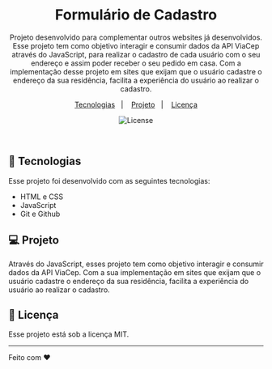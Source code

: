 <h1 align="center"> Formulário de Cadastro </h1>

<p align="center">
Projeto desenvolvido para complementar outros websites já desenvolvidos. Esse projeto tem como objetivo interagir e consumir dados da API ViaCep através do JavaScript, para realizar o cadastro de cada usuário com o seu endereço e assim poder receber o seu pedido em casa. Com a implementação desse projeto em sites que exijam que o usuário cadastre o endereço da sua residência, facilita a experiência do usuário ao realizar o cadastro.

<p align="center">
  <a href="#-tecnologias">Tecnologias</a>&nbsp;&nbsp;&nbsp;|&nbsp;&nbsp;&nbsp;
  <a href="#-projeto">Projeto</a>&nbsp;&nbsp;&nbsp;|&nbsp;&nbsp;&nbsp;
  <a href="#memo-licença">Licença</a>
</p>

<p align="center">
  <img alt="License" src="https://img.shields.io/static/v1?label=license&message=MIT&color=49AA26&labelColor=000000">
</p>

<br>

## 🚀 Tecnologias

Esse projeto foi desenvolvido com as seguintes tecnologias:

- HTML e CSS
- JavaScript
- Git e Github

## 💻 Projeto

 Através do JavaScript, esses projeto tem como objetivo interagir e consumir dados da API ViaCep. Com a sua implementação em sites que exijam que o usuário cadastre o endereço da sua residência, facilita a experiência do usuário ao realizar o cadastro.


## :memo: Licença

Esse projeto está sob a licença MIT.

---

Feito com ♥
